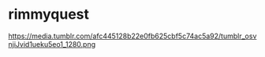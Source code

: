 # rimmyquest
https://media.tumblr.com/afc445128b22e0fb625cbf5c74ac5a92/tumblr_osvnjiJvid1ueku5eo1_1280.png
